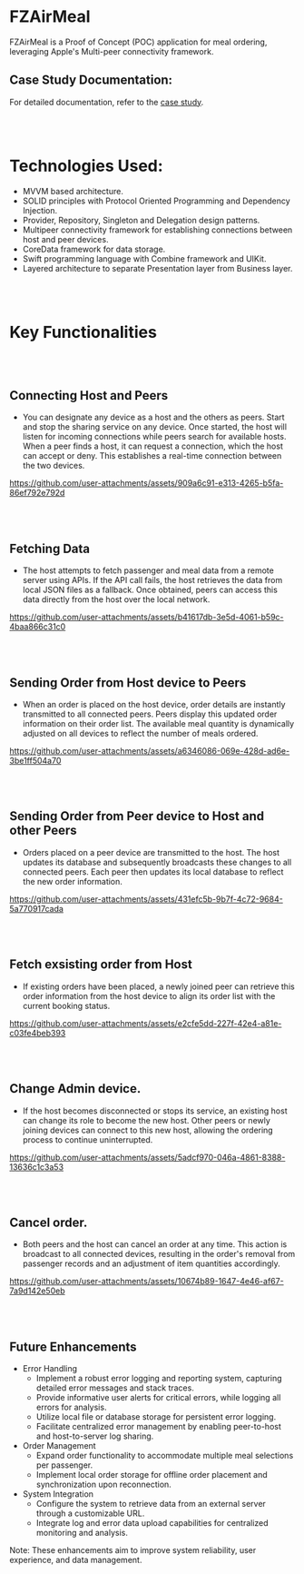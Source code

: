 
# FZAirMeal
FZAirMeal is a Proof of Concept (POC) application for meal ordering, leveraging Apple's Multi-peer connectivity framework.<br>
## Case Study Documentation: 
For detailed documentation, refer to the [case study](https://docs.google.com/document/d/1ZbVjy8rZb3_XCzA05dnZeMYzEHVSffeRITkenvKjK4c/edit?usp=sharing).

<br><br>
# Technologies Used:
- MVVM based architecture.
- SOLID principles with Protocol Oriented Programming and Dependency Injection.
- Provider, Repository, Singleton and Delegation design patterns.
- Multipeer connectivity framework for establishing connections between host and peer devices.
- CoreData framework for data storage.
- Swift programming language with Combine framework and UIKit.
- Layered architecture to separate Presentation layer from Business layer.
  
<br><br>
# Key Functionalities
<br><br>
## Connecting Host and Peers
- You can designate any device as a host and the others as peers. Start and stop the sharing service on any device. Once started, the host will listen for incoming connections while peers search for available hosts. When a peer finds a host, it can request a connection, which the host can accept or deny. This establishes a real-time connection between the two devices.
  
https://github.com/user-attachments/assets/909a6c91-e313-4265-b5fa-86ef792e792d

<br><br>
## Fetching Data
- The host attempts to fetch passenger and meal data from a remote server using APIs. If the API call fails, the host retrieves the data from local JSON files as a fallback. Once obtained, peers can access this data directly from the host over the local network.
  
https://github.com/user-attachments/assets/b41617db-3e5d-4061-b59c-4baa866c31c0

<br><br>
## Sending Order from Host device to Peers
- When an order is placed on the host device, order details are instantly transmitted to all connected peers. Peers display this updated order information on their order list. The available meal quantity is dynamically adjusted on all devices to reflect the number of meals ordered.

https://github.com/user-attachments/assets/a6346086-069e-428d-ad6e-3be1ff504a70

<br><br>
## Sending Order from Peer device to Host and other Peers
- Orders placed on a peer device are transmitted to the host. The host updates its database and subsequently broadcasts these changes to all connected peers. Each peer then updates its local database to reflect the new order information.

https://github.com/user-attachments/assets/431efc5b-9b7f-4c72-9684-5a770917cada

<br><br>
## Fetch exsisting order from Host
- If existing orders have been placed, a newly joined peer can retrieve this order information from the host device to align its order list with the current booking status.
 
https://github.com/user-attachments/assets/e2cfe5dd-227f-42e4-a81e-c03fe4beb393

<br><br>
## Change Admin device.
- If the host becomes disconnected or stops its service, an existing host can change its role to become the new host. Other peers or newly joining devices can connect to this new host, allowing the ordering process to continue uninterrupted.
  
https://github.com/user-attachments/assets/5adcf970-046a-4861-8388-13636c1c3a53

<br><br>
## Cancel order.
- Both peers and the host can cancel an order at any time. This action is broadcast to all connected devices, resulting in the order's removal from passenger records and an adjustment of item quantities accordingly.

https://github.com/user-attachments/assets/10674b89-1647-4e46-af67-7a9d142e50eb

<br><br>
## Future Enhancements
- Error Handling
  - Implement a robust error logging and reporting system, capturing detailed error messages and stack traces.
  - Provide informative user alerts for critical errors, while logging all errors for analysis.
  - Utilize local file or database storage for persistent error logging.
  - Facilitate centralized error management by enabling peer-to-host and host-to-server log sharing.
- Order Management
  - Expand order functionality to accommodate multiple meal selections per passenger.
  - Implement local order storage for offline order placement and synchronization upon reconnection.
- System Integration
  - Configure the system to retrieve data from an external server through a customizable URL.
  - Integrate log and error data upload capabilities for centralized monitoring and analysis.
    
Note: These enhancements aim to improve system reliability, user experience, and data management.

 
